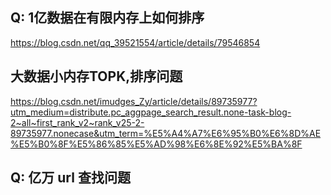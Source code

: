 ## Q: 1亿数据在有限内存上如何排序
https://blog.csdn.net/qq_39521554/article/details/79546854

## 大数据小内存TOPK,排序问题
https://blog.csdn.net/imudges_Zy/article/details/89735977?utm_medium=distribute.pc_aggpage_search_result.none-task-blog-2~all~first_rank_v2~rank_v25-2-89735977.nonecase&utm_term=%E5%A4%A7%E6%95%B0%E6%8D%AE%E5%B0%8F%E5%86%85%E5%AD%98%E6%8E%92%E5%BA%8F

## Q: 亿万 url 查找问题
